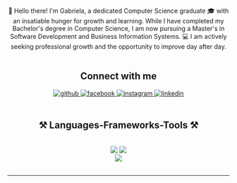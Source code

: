 <div align="center">👋 Hello there! I'm Gabriela, a dedicated Computer Science graduate 🎓 with an insatiable hunger for growth and learning. While I have completed my Bachelor's degree in Computer Science, I am now pursuing a Master's in Software Development and Business Information Systems. 💻 I am actively seeking professional growth and the opportunity to improve day after day. </div>
<br/>  


<h2 align="center">Connect with me</h2>
<div align="center">
<a href="https://github.com/gabrielachirila" target="_blank">
<img src=https://img.shields.io/badge/github-%2324292e.svg?&style=for-the-badge&logo=github&logoColor=white alt=github style="margin-bottom: 5px;" />
</a>
<a href="https://www.facebook.com/gaby.chirila.12" target="_blank">
<img src=https://img.shields.io/badge/facebook-%232E87FB.svg?&style=for-the-badge&logo=facebook&logoColor=white alt=facebook style="margin-bottom: 5px;" />
</a>
<a href="https://instagram.com/gabrielaa.chirila" target="_blank">
<img src=https://img.shields.io/badge/instagram-%23000000.svg?&style=for-the-badge&logo=instagram&logoColor=white alt=instagram style="margin-bottom: 5px;" />
</a>
<a href="https://linkedin.com/in/gabrielachirila" target="_blank">
<img src=https://img.shields.io/badge/linkedin-%231E77B5.svg?&style=for-the-badge&logo=linkedin&logoColor=white alt=linkedin style="margin-bottom: 5px;" />
</a>  
</div>  
  

<br/>  


<h2 align="center">⚒️ Languages-Frameworks-Tools ⚒️</h2>
<br/>
<div align="center">
    <img src="https://skillicons.dev/icons?i=vscode,github,react,typescript,npm,html,css,figma,tailwind,vite,bootstrap" />
    <img src="https://skillicons.dev/icons?i=python,javascript,c,cpp,java,php,dotnet,cs,dart" /><br>
    <img src="https://skillicons.dev/icons?i=mysql,postgres,sqlite,latex,postman,pycharm,idea" /><br>
</div>

<br/>
<hr/>
